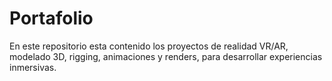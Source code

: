 # Portafolio
En este repositorio esta contenido los proyectos de realidad VR/AR, modelado 3D, rigging, animaciones y renders, para desarrollar experiencias inmersivas.
